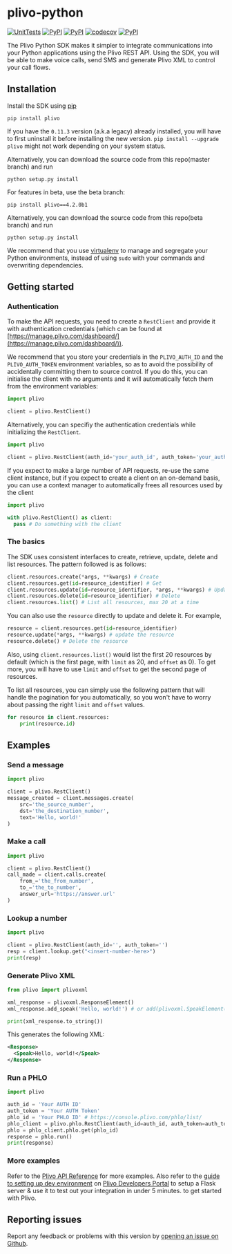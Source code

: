 # plivo-python

[![UnitTests](https://github.com/plivo/plivo-python/actions/workflows/unitTests.yml/badge.svg?branch=master)](https://github.com/plivo/plivo-python/actions/workflows/unitTests.yml)
[![PyPI](https://img.shields.io/pypi/v/plivo.svg)](https://pypi.python.org/pypi/plivo)
[![PyPI](https://img.shields.io/pypi/pyversions/plivo.svg)](https://pypi.python.org/pypi/plivo)
[![codecov](https://codecov.io/gh/plivo/plivo-python/branch/master/graph/badge.svg)](https://codecov.io/gh/plivo/plivo-python)
[![PyPI](https://img.shields.io/pypi/l/plivo.svg)](https://pypi.python.org/pypi/plivo)


The Plivo Python SDK makes it simpler to integrate communications into your Python applications using the Plivo REST API. Using the SDK, you will be able to make voice calls, send SMS and generate Plivo XML to control your call flows.

## Installation
Install the SDK using [pip](http://www.pip-installer.org/en/latest/)

    pip install plivo

If you have the `0.11.3` version (a.k.a legacy) already installed, you will have to first uninstall it before installing the new version. `pip install --upgrade plivo` might not work depending on your system status.

Alternatively, you can download the source code from this repo(master branch) and run

    python setup.py install

For features in beta, use the beta branch:

    pip install plivo==4.2.0b1
    
Alternatively, you can download the source code from this repo(beta branch) and run

    python setup.py install

We recommend that you use [virtualenv](https://virtualenv.pypa.io/en/stable/) to manage and segregate your Python environments, instead of using `sudo` with your commands and overwriting dependencies.

## Getting started

### Authentication
To make the API requests, you need to create a `RestClient` and provide it with authentication credentials (which can be found at [https://manage.plivo.com/dashboard/](https://manage.plivo.com/dashboard/)).

We recommend that you store your credentials in the `PLIVO_AUTH_ID` and the `PLIVO_AUTH_TOKEN` environment variables, so as to avoid the possibility of accidentally committing them to source control. If you do this, you can initialise the client with no arguments and it will automatically fetch them from the environment variables:

```python
import plivo

client = plivo.RestClient()
```
Alternatively, you can specifiy the authentication credentials while initializing the `RestClient`.

```python
import plivo

client = plivo.RestClient(auth_id='your_auth_id', auth_token='your_auth_token')
```

If you expect to make a large number of API requests, re-use the same client instance, but if you expect to create a client on an on-demand basis, you can use a context manager to automatically frees all resources used by the client

```python
import plivo

with plivo.RestClient() as client:
  pass # Do something with the client
```

### The basics
The SDK uses consistent interfaces to create, retrieve, update, delete and list resources. The pattern followed is as follows:

```python
client.resources.create(*args, **kwargs) # Create
client.resources.get(id=resource_identifier) # Get
client.resources.update(id=resource_identifier, *args, **kwargs) # Update
client.resources.delete(id=resource_identifier) # Delete
client.resources.list() # List all resources, max 20 at a time
```

You can also use the `resource` directly to update and delete it. For example,

```python
resource = client.resources.get(id=resource_identifier)
resource.update(*args, **kwargs) # update the resource
resource.delete() # Delete the resource
```

Also, using `client.resources.list()` would list the first 20 resources by default (which is the first page, with `limit` as 20, and `offset` as 0). To get more, you will have to use `limit` and `offset` to get the second page of resources.

To list all resources, you can simply use the following pattern that will handle the pagination for you automatically, so you won't have to worry about passing the right `limit` and `offset` values.

```python
for resource in client.resources:
    print(resource.id)
```

## Examples

### Send a message

```python
import plivo

client = plivo.RestClient()
message_created = client.messages.create(
    src='the_source_number',
    dst='the_destination_number',
    text='Hello, world!'
)

```

### Make a call

```python
import plivo

client = plivo.RestClient()
call_made = client.calls.create(
    from_='the_from_number',
    to_='the_to_number',
    answer_url='https://answer.url'
)

```

### Lookup a number

```python
import plivo

client = plivo.RestClient(auth_id='', auth_token='')
resp = client.lookup.get("<insert-number-here>")
print(resp)
```

### Generate Plivo XML

```python
from plivo import plivoxml

xml_response = plivoxml.ResponseElement()
xml_response.add_speak('Hello, world!') # or add(plivoxml.SpeakElement(text))

print(xml_response.to_string())
```

This generates the following XML:

```xml
<Response>
  <Speak>Hello, world!</Speak>
</Response>
```

### Run a PHLO

```python
import plivo

auth_id = 'Your AUTH ID'
auth_token = 'Your AUTH Token'
phlo_id = 'Your PHLO ID' # https://console.plivo.com/phlo/list/
phlo_client = plivo.phlo.RestClient(auth_id=auth_id, auth_token=auth_token)
phlo = phlo_client.phlo.get(phlo_id)
response = phlo.run()
print(response)
```

### More examples
Refer to the [Plivo API Reference](https://api-reference.plivo.com/latest/python/introduction/overview) for more examples. Also refer to the [guide to setting up dev environment](https://developers.plivo.com/getting-started/setting-up-dev-environment/) on [Plivo Developers Portal](https://developers.plivo.com) to setup a Flask server & use it to test out your integration in under 5 minutes. to get started with Plivo.

## Reporting issues
Report any feedback or problems with this version by [opening an issue on Github](https://github.com/plivo/plivo-python/issues).
